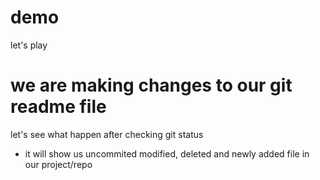 # demo

let's play

# we are making changes to our git readme file

let's see what happen after checking git status

- it will show us uncommited modified, deleted and newly added file in our project/repo